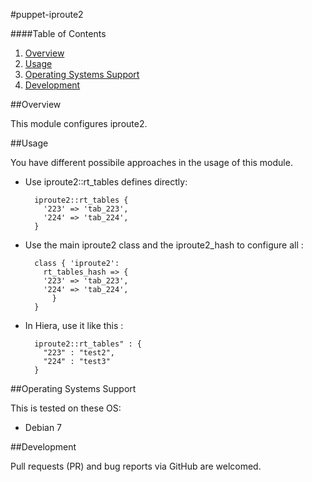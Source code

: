 #puppet-iproute2

####Table of Contents

1. [Overview](#overview)
4. [Usage](#usage)
5. [Operating Systems Support](#operating-systems-support)
6. [Development](#development)

##Overview

This module configures iproute2.

##Usage

You have different possibile approaches in the usage of this module.

* Use iproute2::rt_tables defines directly:

        iproute2::rt_tables {
          '223' => 'tab_223',
          '224' => 'tab_224',
        }

* Use the main iproute2 class and the iproute2_hash to configure all :

        class { 'iproute2':
          rt_tables_hash => {
          '223' => 'tab_223',
          '224' => 'tab_224',
            }
        }

* In Hiera, use it like this :

        iproute2::rt_tables" : {
          "223" : "test2",
          "224" : "test3"
        }

##Operating Systems Support

This is tested on these OS:
- Debian 7

##Development

Pull requests (PR) and bug reports via GitHub are welcomed.

